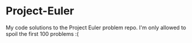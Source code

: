 # Project-Euler

My code solutions to the Project Euler problem repo. I'm only allowed to spoil the first 100 problems :(
